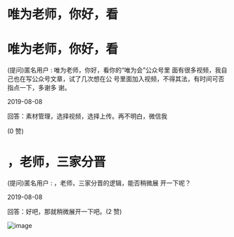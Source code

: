 # 唯为老师，你好，看

# 唯为老师，你好，看

(提问)匿名用户 : 唯为老师，你好，看你的“唯为会”公众号里 面有很多视频，我自己也在写公众号文章，试了几次想在公 号里面加入视频，不得其法，有时间可否指点一下，多谢多 谢。

2019-08-08

回答：素材管理，选择视频，选择上传。再不明白，微信我

(0 赞)

# ，老师，三家分晋

(提问)匿名用户 : ，老师，三家分晋的逻辑，能否稍微展 开一下呢？

2019-08-08

回答：好吧，那就稍微展开一下吧。(2 赞)

![image](img/Image_020.png)